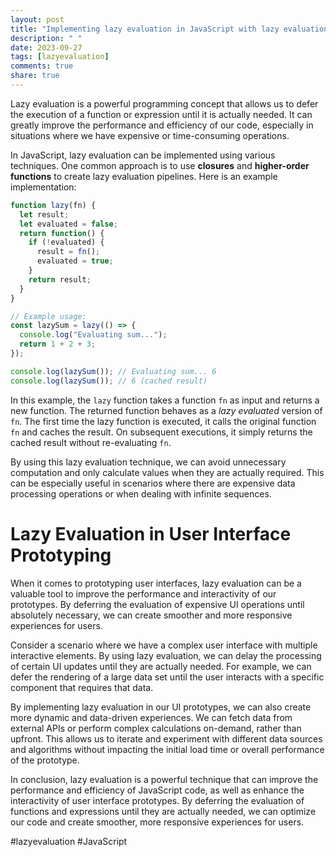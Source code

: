 ```yaml
---
layout: post
title: "Implementing lazy evaluation in JavaScript with lazy evaluation user interface prototyping"
description: " "
date: 2023-09-27
tags: [lazyevaluation]
comments: true
share: true
---
```


Lazy evaluation is a powerful programming concept that allows us to defer the execution of a function or expression until it is actually needed. It can greatly improve the performance and efficiency of our code, especially in situations where we have expensive or time-consuming operations.

In JavaScript, lazy evaluation can be implemented using various techniques. One common approach is to use **closures** and **higher-order functions** to create lazy evaluation pipelines. Here is an example implementation:

```javascript
function lazy(fn) {
  let result;
  let evaluated = false;
  return function() {
    if (!evaluated) {
      result = fn();
      evaluated = true;
    }
    return result;
  }
}

// Example usage:
const lazySum = lazy(() => {
  console.log("Evaluating sum...");
  return 1 + 2 + 3;
});

console.log(lazySum()); // Evaluating sum... 6
console.log(lazySum()); // 6 (cached result)
```

In this example, the `lazy` function takes a function `fn` as input and returns a new function. The returned function behaves as a *lazy evaluated* version of `fn`. The first time the lazy function is executed, it calls the original function `fn` and caches the result. On subsequent executions, it simply returns the cached result without re-evaluating `fn`. 

By using this lazy evaluation technique, we can avoid unnecessary computation and only calculate values when they are actually required. This can be especially useful in scenarios where there are expensive data processing operations or when dealing with infinite sequences.

# Lazy Evaluation in User Interface Prototyping

When it comes to prototyping user interfaces, lazy evaluation can be a valuable tool to improve the performance and interactivity of our prototypes. By deferring the evaluation of expensive UI operations until absolutely necessary, we can create smoother and more responsive experiences for users.

Consider a scenario where we have a complex user interface with multiple interactive elements. By using lazy evaluation, we can delay the processing of certain UI updates until they are actually needed. For example, we can defer the rendering of a large data set until the user interacts with a specific component that requires that data.

By implementing lazy evaluation in our UI prototypes, we can also create more dynamic and data-driven experiences. We can fetch data from external APIs or perform complex calculations on-demand, rather than upfront. This allows us to iterate and experiment with different data sources and algorithms without impacting the initial load time or overall performance of the prototype.

In conclusion, lazy evaluation is a powerful technique that can improve the performance and efficiency of JavaScript code, as well as enhance the interactivity of user interface prototypes. By deferring the evaluation of functions and expressions until they are actually needed, we can optimize our code and create smoother, more responsive experiences for users.

#lazyevaluation #JavaScript